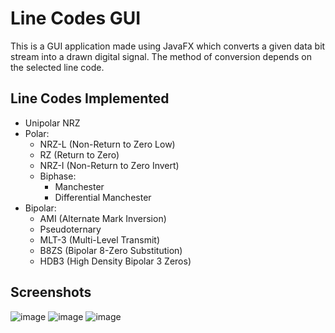 # Line Codes GUI
This is a GUI application made using JavaFX which converts a given data bit stream into a drawn digital signal.
The method of conversion depends on the selected line code.
## Line Codes Implemented
- Unipolar NRZ
- Polar:
  * NRZ-L (Non-Return to Zero Low)
  * RZ (Return to Zero)
  * NRZ-I (Non-Return to Zero Invert)
  * Biphase:
    + Manchester
    + Differential Manchester
- Bipolar:
  * AMI (Alternate Mark Inversion)
  * Pseudoternary
  * MLT-3 (Multi-Level Transmit)
  * B8ZS (Bipolar 8-Zero Substitution)
  * HDB3 (High Density Bipolar 3 Zeros)
## Screenshots
![image](https://github.com/mha66/line-codes-gui/assets/123664862/cc1b53f0-6921-4342-9859-8db1a4d844c5)
![image](https://github.com/mha66/line-codes-gui/assets/123664862/202b47e2-baf1-49f4-ad36-cabf3b0bd6b8)
![image](https://github.com/mha66/line-codes-gui/assets/123664862/160c83c4-5df5-4bc9-b6e0-039ddcacf7a9)


